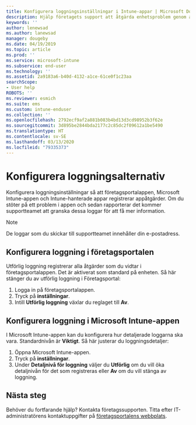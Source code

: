 ```yaml
---
title: Konfigurera loggningsinställningar i Intune-appar | Microsoft Docs
description: Hjälp företagets support att åtgärda enhetsproblem genom att använda utförlig loggning
keywords: ''
author: lenewsad
ms.author: lanewsad
manager: dougeby
ms.date: 04/19/2019
ms.topic: article
ms.prod: ''
ms.service: microsoft-intune
ms.subservice: end-user
ms.technology: ''
ms.assetid: 2a9183a6-b40d-4132-a1ce-61ce0f1c23aa
searchScope:
- User help
ROBOTS: ''
ms.reviewer: esmich
ms.suite: ems
ms.custom: intune-enduser
ms.collection: ''
ms.openlocfilehash: 2792ecf9af2a881b083b4bd13d3cd98952b3f62e
ms.sourcegitcommit: 3d895be2844bda2177c2c85dc2f09612a1be5490
ms.translationtype: HT
ms.contentlocale: sv-SE
ms.lasthandoff: 03/13/2020
ms.locfileid: "79335373"
---
```

# <a name="configure-logging-settings"></a>Konfigurera loggningsalternativ

Konfigurera loggningsinställningar så att företagsportalappen, Microsoft Intune-appen och Intune-hanterade appar registrerar appåtgärder. Om du stöter på ett problem i appen och sedan rapporterar det kommer supportteamet att granska dessa loggar för att få mer information. 

> [!NOTE]
> De loggar som du skickar till supportteamet innehåller din e-postadress.  

## <a name="configure-company-portal-logging"></a>Konfigurera loggning i företagsportalen
Utförlig loggning registrerar alla åtgärder som du vidtar i företagsportalappen. Det är aktiverat som standard på enheten. Så här stänger du av utförlig loggning i Företagsportal:  

1. Logga in på företagsportalappen.
2. Tryck på **inställningar**.
3. Intill **Utförlig loggning** växlar du reglaget till **Av**.

## <a name="configure-microsoft-intune-app-logging"></a>Konfigurera loggning i Microsoft Intune-appen
I Microsoft Intune-appen kan du konfigurera hur detaljerade loggarna ska vara. Standardnivån är **Viktigt**. Så här justerar du loggningsdetaljer:  

1. Öppna Microsoft Intune-appen.  
2. Tryck på **inställningar**.  
3. Under **Detaljnivå för loggning** väljer du **Utförlig** om du vill öka detaljnivån för det som registreras eller **Av** om du vill stänga av loggning.  

## <a name="next-steps"></a>Nästa steg  

Behöver du fortfarande hjälp? Kontakta företagssupporten. Titta efter IT-administratörens kontaktuppgifter på [företagsportalens webbplats](https://go.microsoft.com/fwlink/?linkid=2010980).  
